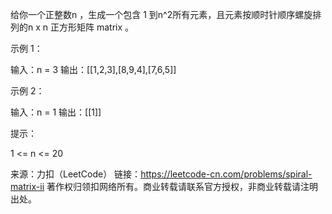 给你一个正整数n ，生成一个包含 1 到n^2所有元素，且元素按顺时针顺序螺旋排列的n x n 正方形矩阵 matrix 。



示例 1：

输入：n = 3
输出：[[1,2,3],[8,9,4],[7,6,5]]

示例 2：

输入：n = 1
输出：[[1]]


提示：

1 <= n <= 20

来源：力扣（LeetCode）
链接：https://leetcode-cn.com/problems/spiral-matrix-ii
著作权归领扣网络所有。商业转载请联系官方授权，非商业转载请注明出处。